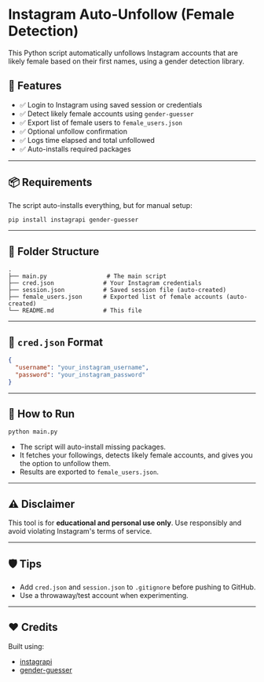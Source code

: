# Instagram Auto-Unfollow (Female Detection)

This Python script automatically unfollows Instagram accounts that are likely female based on their first names, using a gender detection library.

## 🔧 Features

- ✅ Login to Instagram using saved session or credentials
- ✅ Detect likely female accounts using `gender-guesser`
- ✅ Export list of female users to `female_users.json`
- ✅ Optional unfollow confirmation
- ✅ Logs time elapsed and total unfollowed
- ✅ Auto-installs required packages

---

## 📦 Requirements

The script auto-installs everything, but for manual setup:

```bash
pip install instagrapi gender-guesser
```

---

## 📁 Folder Structure

```
.
├── main.py                 # The main script
├── cred.json              # Your Instagram credentials
├── session.json           # Saved session file (auto-created)
├── female_users.json      # Exported list of female accounts (auto-created)
└── README.md              # This file
```

---

## 🔐 `cred.json` Format

```json
{
  "username": "your_instagram_username",
  "password": "your_instagram_password"
}
```

---

## 🚀 How to Run

```bash
python main.py
```

- The script will auto-install missing packages.
- It fetches your followings, detects likely female accounts, and gives you the option to unfollow them.
- Results are exported to `female_users.json`.

---

## ⚠️ Disclaimer

This tool is for **educational and personal use only**. Use responsibly and avoid violating Instagram's terms of service.

---

## 🛡️ Tips

- Add `cred.json` and `session.json` to `.gitignore` before pushing to GitHub.
- Use a throwaway/test account when experimenting.

---

## ❤️ Credits

Built using:
- [instagrapi](https://github.com/adw0rd/instagrapi)
- [gender-guesser](https://pypi.org/project/gender-guesser/)
